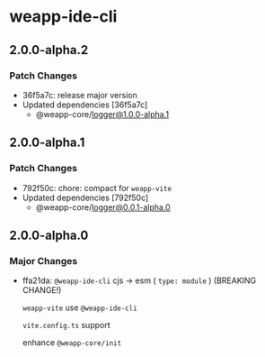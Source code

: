 # weapp-ide-cli

## 2.0.0-alpha.2

### Patch Changes

- 36f5a7c: release major version
- Updated dependencies [36f5a7c]
  - @weapp-core/logger@1.0.0-alpha.1

## 2.0.0-alpha.1

### Patch Changes

- 792f50c: chore: compact for `weapp-vite`
- Updated dependencies [792f50c]
  - @weapp-core/logger@0.0.1-alpha.0

## 2.0.0-alpha.0

### Major Changes

- ffa21da: `@weapp-ide-cli` cjs -> esm ( `type: module` ) (BREAKING CHANGE!)

  `weapp-vite` use `@weapp-ide-cli`

  `vite.config.ts` support

  enhance `@weapp-core/init`
